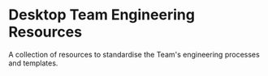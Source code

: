 # Desktop Team Engineering Resources

A collection of resources to standardise the Team's engineering processes and templates.
